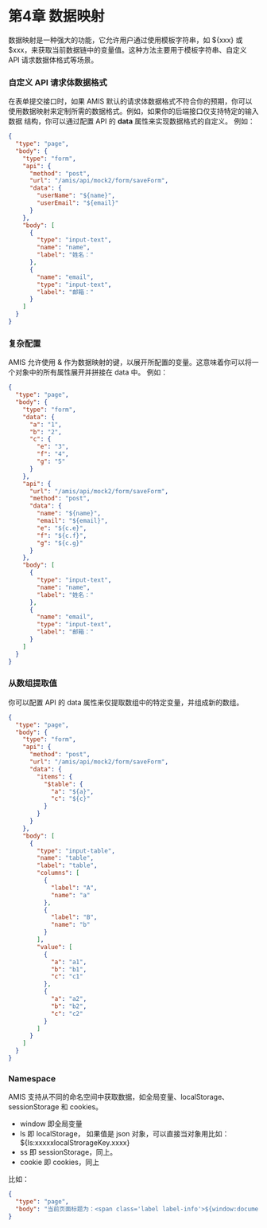 # 第4章 数据映射

数据映射是一种强大的功能，它允许用户通过使用模板字符串，如 ${xxx} 或 $xxx，来获取当前数据链中的变量值。这种方法主要用于模板字符串、自定义 API 请求数据体格式等场景。


### 自定义 API 请求体数据格式
在表单提交接口时，如果 AMIS 默认的请求体数据格式不符合你的预期，你可以使用数据映射来定制所需的数据格式。例如，如果你的后端接口仅支持特定的输入数据
结构，你可以通过配置 API 的 **data** 属性来实现数据格式的自定义。
例如：
```json
{
  "type": "page",
  "body": {
    "type": "form",
    "api": {
      "method": "post",
      "url": "/amis/api/mock2/form/saveForm",
      "data": {
        "userName": "${name}",
        "userEmail": "${email}"
      }
    },
    "body": [
      {
        "type": "input-text",
        "name": "name",
        "label": "姓名："
      },
      {
        "name": "email",
        "type": "input-text",
        "label": "邮箱："
      }
    ]
  }
}
```

### 复杂配置
AMIS 允许使用 & 作为数据映射的键，以展开所配置的变量。这意味着你可以将一个对象中的所有属性展开并拼接在 data 中。
例如：

```json
{
  "type": "page",
  "body": {
    "type": "form",
    "data": {
      "a": "1",
      "b": "2",
      "c": {
        "e": "3",
        "f": "4",
        "g": "5"
      }
    },
    "api": {
      "url": "/amis/api/mock2/form/saveForm",
      "method": "post",
      "data": {
        "name": "${name}",
        "email": "${email}",
        "e": "${c.e}",
        "f": "${c.f}",
        "g": "${c.g}"
      }
    },
    "body": [
      {
        "type": "input-text",
        "name": "name",
        "label": "姓名："
      },
      {
        "name": "email",
        "type": "input-text",
        "label": "邮箱："
      }
    ]
  }
}
```
### 从数组提取值
你可以配置 API 的 data 属性来仅提取数组中的特定变量，并组成新的数组。

```json
{
  "type": "page",
  "body": {
    "type": "form",
    "api": {
      "method": "post",
      "url": "/amis/api/mock2/form/saveForm",
      "data": {
        "items": {
          "$table": {
            "a": "${a}",
            "c": "${c}"
          }
        }
      }
    },
    "body": [
      {
        "type": "input-table",
        "name": "table",
        "label": "table",
        "columns": [
          {
            "label": "A",
            "name": "a"
          },
          {
            "label": "B",
            "name": "b"
          }
        ],
        "value": [
          {
            "a": "a1",
            "b": "b1",
            "c": "c1"
          },
          {
            "a": "a2",
            "b": "b2",
            "c": "c2"
          }
        ]
      }
    ]
  }
}
```
### Namespace
AMIS 支持从不同的命名空间中获取数据，如全局变量、localStorage、sessionStorage 和 cookies。

- window 即全局变量
- ls 即 localStorage， 如果值是 json 对象，可以直接当对象用比如：${ls:xxxxxlocalStrorageKey.xxxx}
- ss 即 sessionStorage，同上。
- cookie 即 cookies，同上

比如：
```json
{
  "type": "page",
  "body": "当前页面标题为：<span class='label label-info'>${window:document[title]}</span>"
}
```